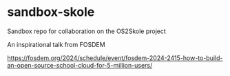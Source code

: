 # sandbox-skole
Sandbox repo for collaboration on the OS2Skole project

An inspirational talk from FOSDEM

https://fosdem.org/2024/schedule/event/fosdem-2024-2415-how-to-build-an-open-source-school-cloud-for-5-million-users/
